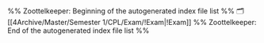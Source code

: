 %% Zoottelkeeper: Beginning of the autogenerated index file list  %%
🗂️ [[4Archive/Master/Semester 1/CPL/Exam/!Exam|!Exam]]
%% Zoottelkeeper: End of the autogenerated index file list  %%
